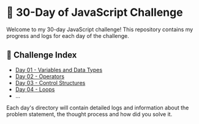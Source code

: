 # 🌟 30-Day of JavaScript Challenge

Welcome to my 30-day JavaScript challenge! This repository contains my progress and logs for each day of the challenge.

## 🔽 Challenge Index

- [Day 01 - Variables and Data Types](Day%2001%20-%20Variables%20and%20Data%20Types/)
- [Day 02 - Operators](Day%2002%20-%20Operators/)
- [Day 03 - Control Structures](Day%2003%20-%20Control%20Structures/)
- [Day 04 - Loops](Day%2004%20-%20Loops/)
- ...

Each day's directory will contain detailed logs and information about the problem statement, the thought process and how did you solve it.
